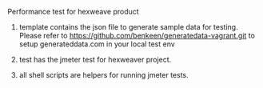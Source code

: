 Performance test for hexweave product

1. template contains the json file to generate sample data for testing. Please refer to https://github.com/benkeen/generatedata-vagrant.git to setup generateddata.com in your local test env

2. test has the jmeter test for hexweaver project.

3. all shell scripts are helpers for running jmeter tests.
